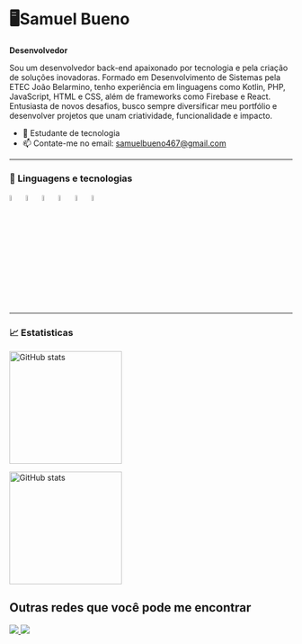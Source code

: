 # 🖥️Samuel Bueno
**Desenvolvedor**


 Sou um desenvolvedor back-end
 apaixonado por tecnologia e 
 pela criação de soluções inovadoras. 
 Formado em Desenvolvimento de Sistemas pela
 ETEC João Belarmino, tenho experiência em linguagens como
 Kotlin, PHP, JavaScript, HTML e CSS, além de frameworks como
 Firebase e React. Entusiasta de novos desafios, busco sempre diversificar 
 meu portfólio e desenvolver projetos que unam criatividade,
 funcionalidade e impacto.

- 📖 Estudante de tecnologia
- 📫 Contate-me no email: samuelbueno467@gmail.com

---

### 🤖 Linguagens e tecnologias
<p>
  <img src="https://cdn.jsdelivr.net/gh/devicons/devicon@latest/icons/kotlin/kotlin-original.svg" width="5%" />
  <img src="https://cdn.jsdelivr.net/gh/devicons/devicon@latest/icons/html5/html5-original.svg" width="5%" />
  <img src="https://cdn.jsdelivr.net/gh/devicons/devicon@latest/icons/css3/css3-original.svg" width="5%" />
  <img src="https://cdn.jsdelivr.net/gh/devicons/devicon@latest/icons/javascript/javascript-plain.svg" width="5%" />
  <img src="https://cdn.jsdelivr.net/gh/devicons/devicon@latest/icons/react/react-original.svg" width="5%" />
  <img src="https://cdn.jsdelivr.net/gh/devicons/devicon@latest/icons/firebase/firebase-original.svg" width="5%" />      
</p>

---

### 📈 Estatisticas

<img
aling="left"
alt="GitHub stats"
height="200"
style="padding-right: 10px;"
src="https://github-readme-stats.vercel.app/api?username=BuenoSamu&show_icons=true&theme=tokyonight&include_all_commits=true&locale=pt-br"
/> 

<img
aling="left"
alt="GitHub stats"
height="200"
style="padding-right: 10px;"
src="https://github-readme-stats.vercel.app/api/top-langs/?username=BuenoSamu&theme=tokyonight&layout=compact"
/> 

## Outras redes que você pode me encontrar
<p>
  <a href="mailto:samuelbueno467@gmail.com">
<img src="https://img.shields.io/badge/Gmail-D14836?style=for-the-badge&logo=gmail&logoColor=white">
    </a>
   <a href="https://www.linkedin.com/in/samuel-bueno-35172b328/">
<img src="https://img.shields.io/badge/LinkedIn-0077B5?style=for-the-badge&logo=linkedin&logoColor=white">
    </a>
</p>     
          
          

